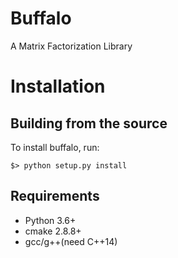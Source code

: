 # Buffalo
A Matrix Factorization Library


# Installation
## Building from the source
To install buffalo, run:
```
$> python setup.py install
```

## Requirements
- Python 3.6+
- cmake 2.8.8+
- gcc/g++(need C++14)
